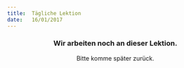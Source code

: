 ```yaml
---
title:  Tägliche Lektion
date:   16/01/2017
---
```


### <center>Wir arbeiten noch an dieser Lektion.</center>
<center>Bitte komme später zurück.</center>